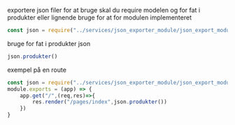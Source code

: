 exportere json filer
for at bruge skal du require modelen og for fat i produkter eller lignende
bruge for at for modulen implementeret
```JavaScript
const json = require("../services/json_exporter_module/json_export_module");
```
bruge for fat i produkter json
```JavaScript
json.produkter()
```


exempel på en route
```JavaScript
const json = require("../services/json_exporter_module/json_export_module");
module.exports = (app) => {
    app.get("/",(req,res)=>{
        res.render("/pages/index",json.produkter())
    })
}
```